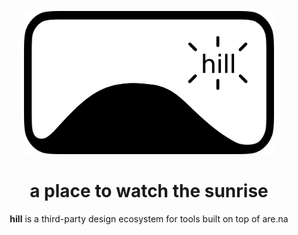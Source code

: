 <p align="center"><img src="hill.svg" width="400" /></p>

<h1 align="center" style="border-bottom: 0;">a place to watch the sunrise</h1>
<p align="center"><strong>hill</strong> is a third-party design ecosystem for tools built on top of are.na</p>
